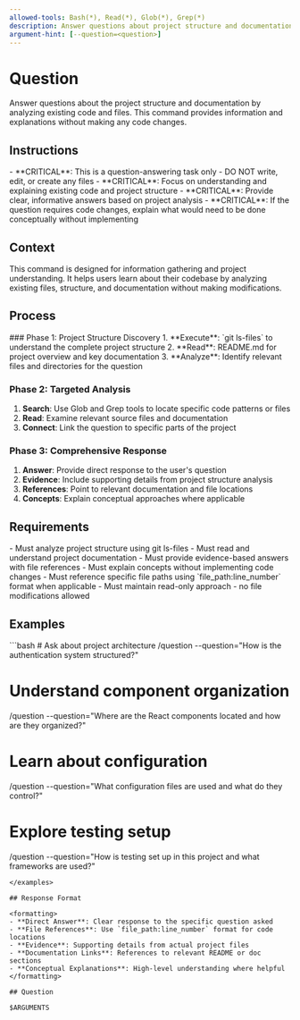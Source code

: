 ```yaml
---
allowed-tools: Bash(*), Read(*), Glob(*), Grep(*)
description: Answer questions about project structure and documentation without coding
argument-hint: [--question=<question>]
---
```


# Question

Answer questions about the project structure and documentation by analyzing existing code and files. This command provides information and explanations without making any code changes.

## Instructions

<instructions>
- **CRITICAL**: This is a question-answering task only - DO NOT write, edit, or create any files
- **CRITICAL**: Focus on understanding and explaining existing code and project structure  
- **CRITICAL**: Provide clear, informative answers based on project analysis
- **CRITICAL**: If the question requires code changes, explain what would need to be done conceptually without implementing
</instructions>

## Context

<context>
This command is designed for information gathering and project understanding. It helps users learn about their codebase by analyzing existing files, structure, and documentation without making modifications.
</context>

## Process

<process>
### Phase 1: Project Structure Discovery
1. **Execute**: `git ls-files` to understand the complete project structure
2. **Read**: README.md for project overview and key documentation
3. **Analyze**: Identify relevant files and directories for the question

### Phase 2: Targeted Analysis

1. **Search**: Use Glob and Grep tools to locate specific code patterns or files
2. **Read**: Examine relevant source files and documentation
3. **Connect**: Link the question to specific parts of the project

### Phase 3: Comprehensive Response

1. **Answer**: Provide direct response to the user's question
2. **Evidence**: Include supporting details from project structure analysis
3. **References**: Point to relevant documentation and file locations
4. **Concepts**: Explain conceptual approaches where applicable
   </process>

## Requirements

<requirements>
- Must analyze project structure using git ls-files
- Must read and understand project documentation
- Must provide evidence-based answers with file references
- Must explain concepts without implementing code changes
- Must reference specific file paths using `file_path:line_number` format when applicable
- Must maintain read-only approach - no file modifications allowed
</requirements>

## Examples

<examples>
```bash
# Ask about project architecture
/question --question="How is the authentication system structured?"

# Understand component organization
/question --question="Where are the React components located and how are they organized?"

# Learn about configuration
/question --question="What configuration files are used and what do they control?"

# Explore testing setup
/question --question="How is testing set up in this project and what frameworks are used?"
```
</examples>

## Response Format

<formatting>
- **Direct Answer**: Clear response to the specific question asked
- **File References**: Use `file_path:line_number` format for code locations
- **Evidence**: Supporting details from actual project files
- **Documentation Links**: References to relevant README or doc sections
- **Conceptual Explanations**: High-level understanding where helpful
</formatting>

## Question

$ARGUMENTS
```

